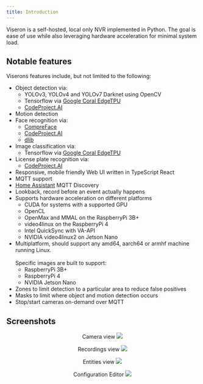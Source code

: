 ```yaml
---
title: Introduction
---
```


Viseron is a self-hosted, local only NVR implemented in Python.
The goal is ease of use while also leveraging hardware acceleration for minimal system load.

## Notable features

Viserons features include, but not limited to the following:

- Object detection via:
  - YOLOv3, YOLOv4 and YOLOv7 Darknet using OpenCV
  - Tensorflow via [Google Coral EdgeTPU](https://coral.ai/)
  - [CodeProject.AI](https://www.codeproject.com/AI/index.aspx)
- Motion detection
- Face recognition via:
  - [CompreFace](https://github.com/exadel-inc/CompreFace)
  - [CodeProject.AI](https://www.codeproject.com/AI/index.aspx)
  - [dlib](http://dlib.net/)
- Image classification via:
  - Tensorflow via [Google Coral EdgeTPU](https://coral.ai/)
- License plate recognition via:
  - [CodeProject.AI](https://www.codeproject.com/AI/index.aspx)
- Responsive, mobile friendly Web UI written in TypeScript React
- MQTT support
- [Home Assistant](https://home-assistant.io) MQTT Discovery
- Lookback, record before an event actually happens
- Supports hardware acceleration on different platforms
  - CUDA for systems with a supported GPU
  - OpenCL
  - OpenMax and MMAL on the RaspberryPi 3B+
  - video4linux on the RaspberryPi 4
  - Intel QuickSync with VA-API
  - NVIDIA video4linux2 on Jetson Nano
- Multiplatform, should support any amd64, aarch64 or armhf machine running Linux.<br></br>
  Specific images are built to support:
  - RaspberryPi 3B+
  - RaspberryPi 4
  - NVIDIA Jetson Nano
- Zones to limit detection to a particular area to reduce false positives
- Masks to limit where object and motion detection occurs
- Stop/start cameras on-demand over MQTT

## Screenshots

<p align="center">
  Camera view
  <img src="/img/screenshots/Viseron-screenshot-cameras.png" alt-text="Camera view"/>
</p>

<p align="center">
  Recordings view
  <img src="/img/screenshots/Viseron-screenshot-recordings.png" alt-text="Recordings view"/>
</p>

<p align="center">
  Entities view
  <img src="/img/screenshots/Viseron-screenshot-entities.png" alt-text="Entities view"/>
</p>

<p align="center">
  Configuration Editor
  <img src="/img/screenshots/Viseron-screenshot-configuration.png" alt-text="Configuration Editor"/>
</p>
